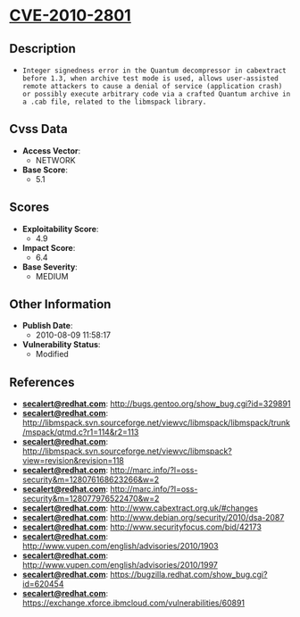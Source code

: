 
# [CVE-2010-2801](http://bugs.gentoo.org/show_bug.cgi?id=329891)

## Description

- `Integer signedness error in the Quantum decompressor in cabextract before 1.3, when archive test mode is used, allows user-assisted remote attackers to cause a denial of service (application crash) or possibly execute arbitrary code via a crafted Quantum archive in a .cab file, related to the libmspack library.`

## Cvss Data

- **Access Vector**:
  - NETWORK
- **Base Score**:
  - 5.1

## Scores

- **Exploitability Score**:
  - 4.9
- **Impact Score**:
  - 6.4
- **Base Severity**:
  - MEDIUM

## Other Information

- **Publish Date**:
  - 2010-08-09 11:58:17
- **Vulnerability Status**:
  - Modified

## References

- **secalert@redhat.com**: http://bugs.gentoo.org/show_bug.cgi?id=329891
- **secalert@redhat.com**: http://libmspack.svn.sourceforge.net/viewvc/libmspack/libmspack/trunk/mspack/qtmd.c?r1=114&r2=113
- **secalert@redhat.com**: http://libmspack.svn.sourceforge.net/viewvc/libmspack?view=revision&revision=118
- **secalert@redhat.com**: http://marc.info/?l=oss-security&m=128076168623266&w=2
- **secalert@redhat.com**: http://marc.info/?l=oss-security&m=128077976522470&w=2
- **secalert@redhat.com**: http://www.cabextract.org.uk/#changes
- **secalert@redhat.com**: http://www.debian.org/security/2010/dsa-2087
- **secalert@redhat.com**: http://www.securityfocus.com/bid/42173
- **secalert@redhat.com**: http://www.vupen.com/english/advisories/2010/1903
- **secalert@redhat.com**: http://www.vupen.com/english/advisories/2010/1997
- **secalert@redhat.com**: https://bugzilla.redhat.com/show_bug.cgi?id=620454
- **secalert@redhat.com**: https://exchange.xforce.ibmcloud.com/vulnerabilities/60891
